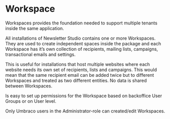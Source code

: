 # Workspace

Workspaces provides the foundation needed to support multiple tenants inside the same application.

All installations of Newsletter Studio contains one or more Workspaces. They are used to create independent spaces inside the package and each Workspace has it’s own collection of recipients, mailing lists, campaigns, transactional emails and settings.

This is useful for installations that host multiple websites where each website needs its own set of recipients, lists and campaigns. This would mean that the same recipient email can be added twice but to different Workspaces and treated as two different entities. No data is shared between Workspaces.

Is easy to set up permissions for the Workspace based on backoffice User Groups or on User level.

Only Umbraco users in the Administrator-role can created/edit Workspaces.
